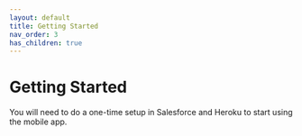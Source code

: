 ```yaml
---
layout: default
title: Getting Started
nav_order: 3
has_children: true
---
```


# Getting Started
You will need to do a one-time setup in Salesforce and Heroku to start using the mobile app.
